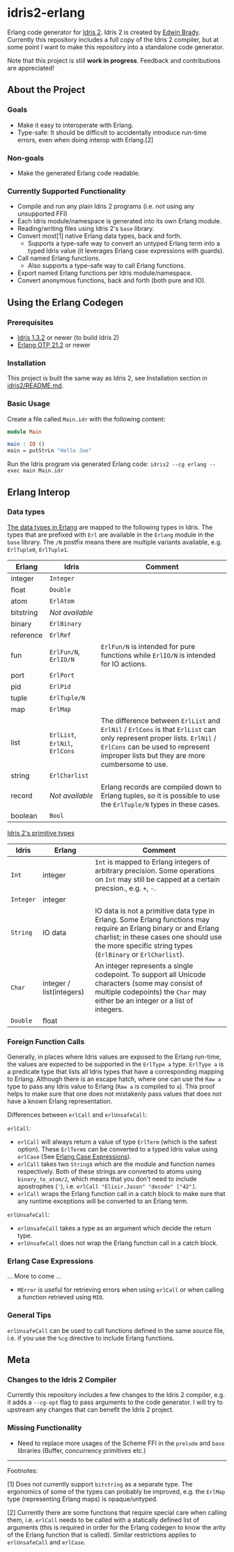 # idris2-erlang

Erlang code generator for [Idris 2](https://github.com/edwinb/Idris2). Idris 2 is created by [Edwin Brady](https://github.com/edwinb). Currently this repository includes a full copy of the Idris 2 compiler, but at some point I want to make this repository into a standalone code generator.

Note that this project is still **work in progress**. Feedback and contributions are appreciated!


## About the Project

### Goals

- Make it easy to interoperate with Erlang.
- Type-safe: It should be difficult to accidentally introduce run-time errors, even when doing interop with Erlang.[2]


### Non-goals

- Make the generated Erlang code readable.


### Currently Supported Functionality

- Compile and run any plain Idris 2 programs (i.e. not using any unsupported FFI)
- Each Idris module/namespace is generated into its own Erlang module.
- Reading/writing files using Idris 2's `base` library.
- Convert most[1] native Erlang data types, back and forth.
  - Supports a type-safe way to convert an untyped Erlang term into a typed Idris value (it leverages Erlang case expressions with guards).
- Call named Erlang functions.
  - Also supports a type-safe way to call Erlang functions.
- Export named Erlang functions per Idris module/namespace.
- Convert anonymous functions, back and forth (both pure and IO).


## Using the Erlang Codegen

### Prerequisites

- [Idris 1.3.2](https://www.idris-lang.org/download/) or newer (to build Idris 2)
- [Erlang OTP 21.2](https://www.erlang.org/downloads) or newer


### Installation

This project is built the same way as Idris 2, see Installation section in [idris2/README.md](idris2/README.md#Installation).


### Basic Usage

Create a file called `Main.idr` with the following content:

```idris
module Main

main : IO ()
main = putStrLn "Hello Joe"
```

Run the Idris program via generated Erlang code: `idris2 --cg erlang --exec main Main.idr`


## Erlang Interop

### Data types

[The data types in Erlang](http://erlang.org/doc/reference_manual/data_types.html) are mapped to the following types in Idris. The types that are prefixed with `Erl` are available in the `Erlang` module in the `base` library. The `/N` postfix means there are multiple variants available, e.g. `ErlTuple0`, `ErlTuple1`.

| Erlang    | Idris                          | Comment                                                                                                                                                                                                        |
| --------- | ------------------------------ | -------------------------------------------------------------------------------------------------------------------------------------------------------------------------------------------------------------- |
| integer   | `Integer`                      |
| float     | `Double`                       |
| atom      | `ErlAtom`                      |
| bitstring | *Not available*                |
| binary    | `ErlBinary`                    |
| reference | `ErlRef`                       |
| fun       | `ErlFun/N`, `ErlIO/N`          | `ErlFun/N` is intended for pure functions while `ErlIO/N` is intended for IO actions.                                                                                                                          |
| port      | `ErlPort`                      |
| pid       | `ErlPid`                       |
| tuple     | `ErlTuple/N`                   |
| map       | `ErlMap`                       |
| list      | `ErlList`, `ErlNil`, `ErlCons` | The difference between `ErlList` and `ErlNil` / `ErlCons` is that `ErlList` can only represent proper lists. `ErlNil` / `ErlCons` can be used to represent improper lists but they are more cumbersome to use. |
| string    | `ErlCharlist`                  |
| record    | *Not available*                | Erlang records are compiled down to Erlang tuples, so it is possible to use the `ErlTuple/N` types in these cases.                                                                                             |
| boolean   | `Bool`                         |


[Idris 2's primitive types](https://github.com/edwinb/Idris2/blob/9f9460603755e74eeb8dc3116438408a802f5234/src/Core/TT.idr#L22-L27)

| Idris     | Erlang                   | Comment                                                                                                                                                                                                                        |
| --------- | ------------------------ | ------------------------------------------------------------------------------------------------------------------------------------------------------------------------------------------------------------------------------ |
| `Int`     | integer                  | `Int` is mapped to Erlang integers of arbitrary precision. Some operations on `Int` may still be capped at a certain precsion., e.g. `+`, `-`.                                                                                 |
| `Integer` | integer                  |
| `String`  | IO data                  | IO data is not a primitive data type in Erlang. Some Erlang functions may require an Erlang binary or and Erlang charlist; in these cases one should use the more specific string types (`ErlBinary` or `ErlCharlist`). |
| `Char`    | integer / list(integers) | An integer represents a single codepoint. To support all Unicode characters (some may consist of multiple codepoints) the `Char` may either be an integer or a list of integers.                                               |
| `Double`  | float                    |


### Foreign Function Calls

Generally, in places where Idris values are exposed to the Erlang run-time, the values are expected to be supported in the `ErlType a` type. `ErlType a` is a predicate type that lists all Idris types that have a corresponding mapping to Erlang. Although there is an escape hatch, where one can use the `Raw a` type to pass any Idris value to Erlang (`Raw a` is compiled to `a`). This proof helps to make sure that one does not mistakenly pass values that does not have a known Erlang representation.

Differences between `erlCall` and `erlUnsafeCall`:

`erlCall`:
- `erlCall` will always return a value of type `ErlTerm` (which is the safest option). These `ErlTerm`s can be converted to a typed Idris value using `erlCase` (See [Erlang Case Expressions](#erlang-case-expressions)).
- `erlCall` takes two `String`s which are the module and function names respectively. Both of these strings are converted to atoms using `binary_to_atom/2`, which means that you don't need to include apostrophes (`'`), i.e. `erlCall "Elixir.Jason" "decode" ["42"]`.
- `erlCall` wraps the Erlang function call in a catch block to make sure that any runtime exceptions will be converted to an Erlang term.

`erlUnsafeCall`:
- `erlUnsafeCall` takes a type as an argument which decide the return type.
- `erlUnsafeCall` does not wrap the Erlang function call in a catch block.


### Erlang Case Expressions

... More to come ...

- `MError` is useful for retrieving errors when using `erlCall` or when calling a function retrieved using `MIO`.


### General Tips

`erlUnsafeCall` can be used to call functions defined in the same source file, i.e. if you use the `%cg` directive to include Erlang functions.


## Meta

### Changes to the Idris 2 Compiler

Currently this repository includes a few changes to the Idris 2 compiler, e.g. it adds a `--cg-opt` flag to pass arguments to the code generator. I will try to upstream any changes that can benefit the Idris 2 project.


### Missing Functionality

- Need to replace more usages of the Scheme FFI in the `prelude` and `base` libraries (Buffer, concurrency primitives etc.)

---

Footnotes:

[1] Does not currently support `bitstring` as a separate type. The ergonomics of some of the types can probably be improved, e.g. the `ErlMap` type (representing Erlang maps) is opaque/untyped.

[2] Currently there are some functions that require special care when calling them, i.e. `erlCall` needs to be called with a statically defined list of arguments (this is required in order for the Erlang codegen to know the arity of the Erlang function that is called). Similar restrictions applies to `erlUnsafeCall` and `erlCase`.
